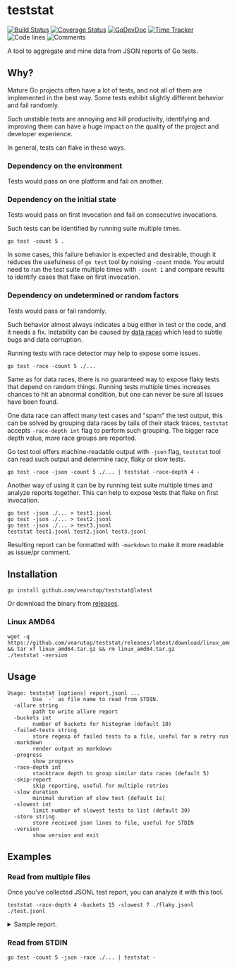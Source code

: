 # teststat

[![Build Status](https://github.com/vearutop/teststat/workflows/test-unit/badge.svg)](https://github.com/vearutop/teststat/actions?query=branch%3Amaster+workflow%3Atest-unit)
[![Coverage Status](https://codecov.io/gh/vearutop/teststat/branch/master/graph/badge.svg)](https://codecov.io/gh/vearutop/teststat)
[![GoDevDoc](https://img.shields.io/badge/dev-doc-00ADD8?logo=go)](https://pkg.go.dev/github.com/vearutop/teststat)
[![Time Tracker](https://wakatime.com/badge/github/vearutop/teststat.svg)](https://wakatime.com/badge/github/vearutop/teststat)
![Code lines](https://sloc.xyz/github/vearutop/teststat/?category=code)
![Comments](https://sloc.xyz/github/vearutop/teststat/?category=comments)

A tool to aggregate and mine data from JSON reports of Go tests.

## Why?

Mature Go projects often have a lot of tests, and not all of them are implemented in the best way. Some tests exhibit
slightly different behavior and fail randomly.

Such unstable tests are annoying and kill productivity, identifying and improving them can have a huge impact on the
quality of the project and developer experience.

In general, tests can flake in these ways.

### Dependency on the environment

Tests would pass on one platform and fail on another.

### Dependency on the initial state

Tests would pass on first invocation and fail on consecutive invocations.

Such tests can be identified by running suite multiple times.

```
go test -count 5 .
```

In some cases, this failure behavior is expected and desirable, though it reduces the usefulness of `go test` tool by
noising `-count` mode. You would need to run the test suite multiple times with `-count 1` and compare results to
identify cases that flake on first invocation.

### Dependency on undetermined or random factors

Tests would pass or fail randomly.

Such behavior almost always indicates a bug either in test or the code, and it needs a fix. Instability can be caused
by [data races](https://golang.org/doc/articles/race_detector) which lead to subtle bugs and data corruption.

Running tests with race detector may help to expose some issues.

```
go test -race -count 5 ./...
```

Same as for data races, there is no guaranteed way to expose flaky tests that depend on random things. Running tests
multiple times increases chances to hit an abnormal condition, but one can never be sure all issues have been found.

One data race can affect many test cases and "spam" the test output, this can be solved by grouping data races by tails
of their stack traces, `teststat` accepts `-race-depth int` flag to perform such grouping. The bigger race depth value,
more race groups are reported.

Go test tool offers machine-readable output with `-json` flag, `teststat` tool can read such output and determine racy,
flaky or slow tests.

```
go test -race -json -count 5 ./... | teststat -race-depth 4 -
```

Another way of using it can be by running test suite multiple times and analyze reports together.
This can help to expose tests that flake on first invocation.

```
go test -json ./... > test1.jsonl
go test -json ./... > test2.jsonl
go test -json ./... > test3.jsonl
teststat test1.jsonl test2.jsonl test3.jsonl
```

Resulting report can be formatted with `-markdown` to make it more readable as issue/pr comment.

## Installation

```
go install github.com/vearutop/teststat@latest
```

Or download the binary from [releases](https://github.com/vearutop/teststat/releases).

### Linux AMD64

```
wget -q https://github.com/vearutop/teststat/releases/latest/download/linux_amd64.tar.gz && tar xf linux_amd64.tar.gz && rm linux_amd64.tar.gz
./teststat -version
```

## Usage

```
Usage: teststat [options] report.jsonl ...
        Use `-` as file name to read from STDIN.
  -allure string
        path to write allure report
  -buckets int
        number of buckets for histogram (default 10)
  -failed-tests string
        store regexp of failed tests to a file, useful for a retry run
  -markdown
        render output as markdown
  -progress
        show progress
  -race-depth int
        stacktrace depth to group similar data races (default 5)
  -skip-report
        skip reporting, useful for multiple retries
  -slow duration
        minimal duration of slow test (default 1s)
  -slowest int
        limit number of slowest tests to list (default 30)
  -store string
        store received json lines to file, useful for STDIN
  -version
        show version and exit

```

## Examples

### Read from multiple files

Once you've collected JSONL test report, you can analyze it with this tool.

```
teststat -race-depth 4 -buckets 15 -slowest 7 ./flaky.jsonl ./test.jsonl 
```

<details>
<summary>Sample report.</summary>

```
Flaky tests:
github.com/acme/foo/core/affiliate/networks.TestBarSuite/TestOisGetReinvented: 2 passed, 8 failed
github.com/acme/foo/core/affiliate/networks.TestBarSuite/TestOisGetReinstallCallbacks: 2 passed, 8 failed
github.com/acme/foo/core/affiliate/networks.TestBarSuite: 2 passed, 8 failed
github.com/acme/foo/core/kafka.TestClose_Graceful_Pooled: 15 passed, 1 failed
github.com/acme/foo/core/kafka.TestClose_ClosePause: 14 passed, 2 failed

Slowest tests:
pass github.com/acme/foo/manipulation_services/api_server TestCreateLeafTracer_Ok 1m26.4s
pass github.com/acme/foo/manipulation_services/api_server TestCreateTracer_Ok 1m16.55s
pass github.com/acme/foo/manipulation_services/api_server TestCreateTracer_Ok/D4 1m16.45s
pass github.com/acme/foo/manipulation_services/api_server TestCreateLeafTracer_Ok 1m3.28s
pass github.com/acme/foo/manipulation_services/refresh_worker TestConsumeImpression_Success 52.85s
pass github.com/acme/foo/manipulation_services/api_server TestCreateLeafTracer_Ok 31.58s
pass github.com/acme/foo/manipulation_services/refresh_worker TestSubscriptionConsumer_DifferentEventSubtypes 30.39s

Events: map[cont:2368 fail:196 flaky:32 output:1805716 pass:660182 pause:2336 run:780596 skip:120154 slow:863]
Elapsed: 1h36m1.129999952s 
Slow: 40m34.649999952s

Elapsed distribution (seconds):
[  min   max]   cnt total% (37862 events)
[ 0.01  0.10] 32284 85.27% .....................................................................................
[ 0.11  0.24]  3383  8.94% ........
[ 0.25  0.52]   814  2.15% ..
[ 0.53  1.05]   574  1.52% .
[ 1.06  2.03]   552  1.46% .
[ 2.04  3.21]   122  0.32%
[ 3.30  4.90]    37  0.10%
[ 4.99  6.22]    36  0.10%
[ 6.40  8.68]    27  0.07%
[ 8.69 11.41]    22  0.06%
[12.48 14.30]     3  0.01%
[17.92 17.92]     1  0.00%
[30.39 31.58]     2  0.01%
[52.85 63.28]     2  0.01%
[76.45 86.40]     3  0.01%
```

</details>

### Read from STDIN

```
go test -count 5 -json -race ./... | teststat -
```
